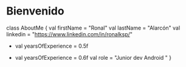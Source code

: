 # Bienvenido
class AboutMe {
    val firstName = "Ronal"
    val lastName = "Alarcón"
    val linkedin = "https://www.linkedin.com/in/ronalksp/"
-   val yearsOfExperience = 0.5f
+   val yearsOfExperience = 0.6f
    val role = "Junior dev Android "
}
